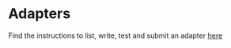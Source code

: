 # Adapters

Find the instructions to list, write, test and submit an adapter [here](https://docs.llama.fi/list-your-project/other-dashboards)

```